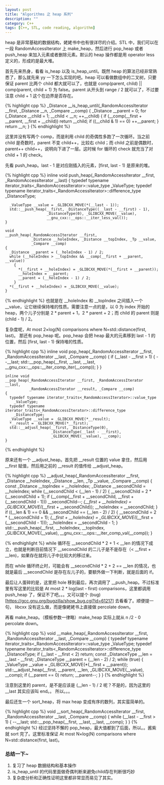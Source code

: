 ```yaml
---
layout: post
title: "Algorithms 之 heap 系列"
description: ""
category: C++
tags: [C++, STL, code reading, algorithm]
---
```

heap 是非常基础的数据结构，姥姥书中也有很详尽的介绍。STL 中，我们可以在一段 RandomAccessIterator 上 make\_heap，然后进行 pop\_heap 或者 push\_heap 来加入元素或者删除元素。默认的 heap 操作都是用 operator less 定义的，形成的是最大堆。

首先先来热身，看看 is\_heap 以及 is\_heap\_until。既然 heap 的算法已经非常熟悉了，那么就先来 yy 一下怎么实现的吧。heap 可以看做数组中的二叉树，只要保证 parent 比两个 child 都大就可以了，也就是 comp(parent, child) || comp(parent, child + 1) 为 false。parent 从开头到 range / 2 就可以了，不过要注意 child + 1 这个在边界是否存在。

{% highlight cpp %}
    _Distance
    __is_heap_until(_RandomAccessIterator __first, _Distance __n,
                    _Compare __comp)
    {
      _Distance __parent = 0;
      for (_Distance __child = 1; __child < __n; ++__child)
        {
          if (__comp(__first + __parent, __first + __child))
            return __child;
          if ((__child & 1) == 0)
            ++__parent;
        }
      return __n;
    }
{% endhighlight %}
<!--more-->
这里并没有写两个 comp，而是利用 child 的奇偶性多跑了一次循环。当之前 child 是奇数时，parent 不变 child++，比较右 child；而 child 之前是偶数时，parent++ child++，说明向下进了一层。这时候 for 循环的 check 就充当了对 child + 1 的 check。

先看 push\_heap。last - 1 是对应刚插入的元素，[first, last - 1) 是原来的堆。

{% highlight cpp %}
    inline void
    push_heap(_RandomAccessIterator __first, _RandomAccessIterator __last)
    {
      typedef typename iterator_traits<_RandomAccessIterator>::value_type
          _ValueType;
      typedef typename iterator_traits<_RandomAccessIterator>::difference_type
          _DistanceType;

      _ValueType __value = _GLIBCXX_MOVE(*(__last - 1));
      std::__push_heap(__first, _DistanceType((__last - __first) - 1),
                       _DistanceType(0), _GLIBCXX_MOVE(__value),
                       __gnu_cxx::__ops::__iter_less_val());
    }

    void
    __push_heap(_RandomAccessIterator __first,
                _Distance __holeIndex, _Distance __topIndex, _Tp __value,
                _Compare __comp)
    {
      _Distance __parent = (__holeIndex - 1) / 2;
      while (__holeIndex > __topIndex && __comp(__first + __parent, __value))
        {
          *(__first + __holeIndex) = _GLIBCXX_MOVE(*(__first + __parent));
          __holeIndex = __parent;
          __parent = (__holeIndex - 1) / 2;
        }
      *(__first + __holeIndex) = _GLIBCXX_MOVE(__value);
    }
{% endhighlight %}
也就是在 \_\_holeIndex 和 \_\_topIndex 之间插入一个 \_\_value，让它继续保持堆的性质。需要注意一点的是，以 0 为 index 开始的 heap，两个儿子分别是 2 * parent + 1，2 * parent + 2；而 child 的 parent 则是 (child - 1) / 2。

复杂度呢，At most 2×log(N) comparisons where N=std::distance(first, last)。
那还有 pop\_heap 呢。pop\_heap 会把 heap 最大的元素移到 last - 1 的位置，然后 [first, last - 1)  保持堆的性质。

{% highlight cpp %}
    inline void
    pop_heap(_RandomAccessIterator __first,
             _RandomAccessIterator __last, _Compare __comp)
    {
      if (__last - __first > 1)
        {
          --__last;
          std::__pop_heap(__first, __last, __last,
                          __gnu_cxx::__ops::__iter_comp_iter(__comp));
        }
    }


    inline void
    __pop_heap(_RandomAccessIterator __first, _RandomAccessIterator __last,
               _RandomAccessIterator __result, _Compare __comp)
    {
      typedef typename iterator_traits<_RandomAccessIterator>::value_type
        _ValueType;
      typedef typename iterator_traits<_RandomAccessIterator>::difference_type
        _DistanceType;
      _ValueType __value = _GLIBCXX_MOVE(*__result);
      *__result = _GLIBCXX_MOVE(*__first);
      std::__adjust_heap(__first, _DistanceType(0),
                         _DistanceType(__last - __first),
                         _GLIBCXX_MOVE(__value), __comp);
    }
{% endhighlight %}

原来还有一个 \_\_adjust\_heap。首先把 \_\_result 位置的 value 拿住，然后用 \_\_first 赋值，然后用之前的 \_\_result 的值传给 \_\_adjust\_heap。

{% highlight cpp %}
    __adjust_heap(_RandomAccessIterator __first, _Distance __holeIndex,
                  _Distance __len, _Tp __value, _Compare __comp)
    {
      const _Distance __topIndex = __holeIndex;
      _Distance __secondChild = __holeIndex;
      while (__secondChild < (__len - 1) / 2)
        {
          __secondChild = 2 * (__secondChild + 1);
          if (__comp(__first + __secondChild,
                     __first + (__secondChild - 1)))
            __secondChild--;
          *(__first + __holeIndex) = _GLIBCXX_MOVE(*(__first + __secondChild));
          __holeIndex = __secondChild;
        }
      if ((__len & 1) == 0 && __secondChild == (__len - 2) / 2)
        {
          __secondChild = 2 * (__secondChild + 1);
          *(__first + __holeIndex) = _GLIBCXX_MOVE(*(__first
                                                     + (__secondChild - 1)));
          __holeIndex = __secondChild - 1;
        }
      std::__push_heap(__first, __holeIndex, __topIndex,
                       _GLIBCXX_MOVE(__value),
                       __gnu_cxx::__ops::__iter_comp_val(__comp));
    }

{% endhighlight %}
while 循环在 \_\_secondChild * 2 + 1 &lt; \_\_len 的情况下成立，也就是判断目前情况下 \_\_secondChild 的二儿子是不是存在（&lt; \_\_first + \_\_len)，如果存在就将儿子中比较大的移过来。

而在 while 循环终止时，可能会有 \_\_secondChild * 2 + 2 ==  \_\_len 的情况，也就是最后 \_\_secondChild 是存在左儿子的，要额外做一下判断，就是后面的 if。

最后让人蛋碎的是，这里把 hole 移到最后，再次调用了 \_\_push\_heap。不过标准里有写这里的比较是 At most 2 * log(last - first) comparisons，这里都调用 push\_heap 了，保证不了吧。。。又可以提个 (bug)[https://gcc.gnu.org/bugzilla/show_bug.cgi?id=61217] 去看看了。顺便提一句， libcxx 没有这么做，而是像姥姥书上直接做 percolate down。

再看 make\_heap。（模板参数一律略）make\_heap 实际上就从 n /2 - 0 percolate down。

{% highlight cpp %}
    void
    __make_heap(_RandomAccessIterator __first, _RandomAccessIterator __last,
                _Compare __comp)
    {
      typedef typename iterator_traits<_RandomAccessIterator>::value_type
          _ValueType;
      typedef typename iterator_traits<_RandomAccessIterator>::difference_type
          _DistanceType;
      if (__last - __first < 2)
        return;
      const _DistanceType __len = __last - __first;
      _DistanceType __parent = (__len - 2) / 2;
      while (true)
        {
          _ValueType __value = _GLIBCXX_MOVE(*(__first + __parent));
          std::__adjust_heap(__first, __parent, __len, _GLIBCXX_MOVE(__value),
                             __comp);
          if (__parent == 0)
            return;
          __parent--;
        }
    }
{% endhighlight %}

注意到这里的 parent，是不是应该是 (\_\_len - 1) / 2 呢？不是的，因为这里的 \_\_last 其实应该叫 end。。 所以。。。

最后还生一个 sort\_heap，将 max heap 变成有序的数列，其实蛮简单的。

{% highlight cpp %}
    void
    __sort_heap(_RandomAccessIterator __first, _RandomAccessIterator __last,
                _Compare __comp)
    {
      while (__last - __first > 1)
        {
          --__last;
          std::__pop_heap(__first, __last, __last, __comp);
        }
    }
{% endhighlight %}
经过坚持不懈的 pop\_heap，最大值都到了后面，所以。。酱紫就 sort 完了。这里标准保证 At most N×log(N) comparisons where N=std::distance(first, last)。

### 总结一下~
1. 复习了 heap 数据结构和基本操作
2. is\_heap\_until 的代码里面做奇偶判断来避免child存在判断很巧妙
3. 复杂度分析和正确性证明这里都非常显而易见了其实。

